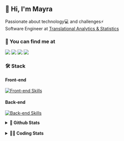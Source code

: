 ## 👋 Hi, I'm Mayra

Passionate about technology💻 and challenges⚡  
Software Engineer at [Translational Analytics & Statistics](https://www.trans-stat.com/)

### 💬 You can find me at

<a href="https://mayra.dev" target="_blank" rel="noopener"><img src="https://img.shields.io/badge/-mayra.dev-005FED?style=flat&logo=Google-chrome&logoColor=white"/></a>
<a href="https://linkedin.com/in/mayraamaral" target="_blank" rel="noopener"><img src="https://img.shields.io/badge/-/mayraamaral-0077B5?style=flat&logo=Linkedin&logoColor=white"/></a>
<a href="mailto:mayra@mayra.dev" target="_blank" rel="noopener"><img src="https://img.shields.io/badge/-mayra@mayra.dev-D14836?style=flat&logo=Gmail&logoColor=white"/></a>
<a href="" target="_blank" rel="noopener"><img src="https://img.shields.io/badge/-mayraamaral-7289DA?style=flat&logo=Discord&logoColor=white"/></a>

### 🛠️ Stack
#### Front-end

[![Front-end Skills](https://skillicons.dev/icons?i=react,next,angular,redux,styledcomponents,html,css,sass,js,ts,figma)](https://skillicons.dev)
#### Back-end

[![Back-end Skills](https://skillicons.dev/icons?i=nodejs,ts,aws,java,spring,postgres,mysql,git,linux,bash,docker,jenkins)](https://skillicons.dev)
  

<details>
    <summary><strong>📌 Github Stats</strong></summary>
    <br />
    <div align="center">
        <table>
      <td><img height="160em" src="https://github-readme-stats.vercel.app/api?username=mayraamaral&show_icons=true&theme=algolia&hide_border=true&hide=stars&count_private=true" alt="Readme stats"></td>
      <td><img height="160em" src="https://github-readme-stats.vercel.app/api/top-langs/?username=mayraamaral&&layout=compact&&theme=algolia&hide_border=true&langs_count=6" alt="Language stats"></td>
       </table>
  </div> 
    

  <p align="center">
    <img src="https://github-readme-streak-stats.herokuapp.com?user=mayraamaral&theme=dark&hide_border=true&date_format=j%20M%5B%20Y%5D&locale=pt-br&background=050F2C&ring=0195DD&fire=23AA7D&currStreakLabel=23AA7D" alt="Streak stats">
  </p> 
</details>

<br />

<details>
  <summary><strong>👩‍💻 Coding Stats</strong></summary>
  <br />
  
  <!--START_SECTION:waka-->
![Code Time](http://img.shields.io/badge/Code%20Time-964%20hrs%2016%20mins-blue)

**🐱 My GitHub Data** 

> 📦 640.8 kB Used in GitHub's Storage 
 > 
> 🏆 731 Contributions in the Year 2025
 > 
> 🚫 Not Opted to Hire
 > 
> 📜 66 Public Repositories 
 > 
> 🔑 35 Private Repositories 
 > 
**I'm an Early 🐤** 

```text
🌞 Morning                681 commits         ███░░░░░░░░░░░░░░░░░░░░░░   11.52 % 
🌆 Daytime                3175 commits        █████████████░░░░░░░░░░░░   53.69 % 
🌃 Evening                1738 commits        ███████░░░░░░░░░░░░░░░░░░   29.39 % 
🌙 Night                  320 commits         █░░░░░░░░░░░░░░░░░░░░░░░░   05.41 % 
```
📅 **I'm Most Productive on Wednesday** 

```text
Monday                   1067 commits        █████░░░░░░░░░░░░░░░░░░░░   18.04 % 
Tuesday                  1026 commits        ████░░░░░░░░░░░░░░░░░░░░░   17.35 % 
Wednesday                1173 commits        █████░░░░░░░░░░░░░░░░░░░░   19.83 % 
Thursday                 955 commits         ████░░░░░░░░░░░░░░░░░░░░░   16.15 % 
Friday                   946 commits         ████░░░░░░░░░░░░░░░░░░░░░   16.00 % 
Saturday                 307 commits         █░░░░░░░░░░░░░░░░░░░░░░░░   05.19 % 
Sunday                   440 commits         ██░░░░░░░░░░░░░░░░░░░░░░░   07.44 % 
```


📊 **This Week I Spent My Time On** 

```text
🕑︎ Time Zone: America/Sao_Paulo

💬 Programming Languages: 
TypeScript               10 hrs 59 mins      ███████████████████████░░   92.94 % 
Other                    30 mins             █░░░░░░░░░░░░░░░░░░░░░░░░   04.30 % 
Python                   17 mins             █░░░░░░░░░░░░░░░░░░░░░░░░   02.50 % 
CSS                      1 min               ░░░░░░░░░░░░░░░░░░░░░░░░░   00.20 % 
JavaScript               0 secs              ░░░░░░░░░░░░░░░░░░░░░░░░░   00.04 % 

🔥 Editors: 
Cursor                   11 hrs 49 mins      █████████████████████████   100.00 % 

💻 Operating System: 
Linux                    11 hrs 49 mins      █████████████████████████   100.00 % 
```

**I Mostly Code in Java** 

```text
Java                     118 repos           ███████░░░░░░░░░░░░░░░░░░   27.90 % 
JavaScript               96 repos            ██████░░░░░░░░░░░░░░░░░░░   22.70 % 
TypeScript               81 repos            █████░░░░░░░░░░░░░░░░░░░░   19.15 % 
Python                   3 repos             ░░░░░░░░░░░░░░░░░░░░░░░░░   00.71 % 
PHP                      2 repos             ░░░░░░░░░░░░░░░░░░░░░░░░░   00.47 % 
```




 Last Updated on 31/08/2025 19:11:40 UTC
<!--END_SECTION:waka-->

</details>
